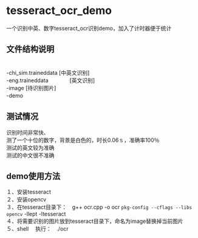 # tesseract_ocr_demo
一个识别中英、数字tesseract_ocr识别demo，加入了计时器便于统计   

## 文件结构说明  
　  
-chi_sim.traineddata         [中英文识别]　　  
-eng.traineddata　　　　[英文识别]　　  
-image                                      [待识别图片]　　  
-demo　　  

## 测试情况　  　　
识别时间非常快、　  
测了一个十位的数字，背景是白色的，时长0.06ｓ，准确率100％　　  
测试的英文较为准确　　  
测试的中文很不准确　　  

## demo使用方法　  　
１、安装tesseract  
２、安装opencv  
３、在tesseract目录下：　g++ ocr.cpp -o ocr `pkg-config --cflags --libs opencv` -llept -ltesseract   
４、将需要识别的图片放到tesseract目录下，命名为image替换掉当前图片  
５、shell 　执行：　./ocr  

